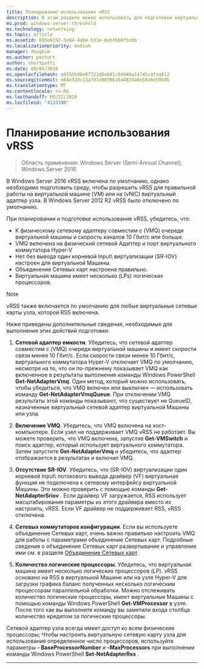 ```yaml
---
title: Планирование использования vRSS
description: В этом разделе можно использовать для подготовки виртуальной машины и узел Hyper-V с помощью vRSS в Windows Server 2016.
ms.prod: windows-server-threshold
ms.technology: networking
ms.topic: article
ms.assetid: 695e6192-5e84-4ab4-b33e-8ebf6b8f5cbb
ms.localizationpriority: medium
manager: dougkim
ms.author: pashort
author: shortpatti
ms.date: 09/04/2018
ms.openlocfilehash: e6558b00e87721d8ab81c84946a14745c4faa812
ms.sourcegitcommit: e84e328c13a701e8039b16a4824a6e58a6e59b0b
ms.translationtype: MT
ms.contentlocale: ru-RU
ms.lasthandoff: 09/22/2018
ms.locfileid: "4133390"
---
```

# Планирование использования vRSS

>Область применения: Windows Server (Semi-Annual Channel), Windows Server 2016

В Windows Server 2016 vRSS включена по умолчанию, однако необходимо подготовить среду, чтобы разрешить vRSS для правильной работы на виртуальной машине \(VM\) или на \(vNIC\) виртуальный адаптер узла. В Windows Server 2012 R2 vRSS было отключено по умолчанию.

При планировании и подготовке использование vRSS, убедитесь, что:

- К физическому сетевому адаптеру совместим с \(VMQ\) очереди виртуальной машины и скорость каналов 10 Гбит/с или больше.
- VMQ включена на физический сетевой Адаптер и порт виртуального коммутатора Hyper-V
- Нет без вывода один корневой Input\ виртуализации \(SR\-IOV\) настроен для виртуальной Машины.
- Объединение Сетевых карт настроена правильно.
- Виртуальная машина имеет несколько \(LPs\) логических процессоров.

>[!NOTE]
>vRSS также включается по умолчанию для любые виртуальные сетевые карты узла, которой RSS включена.

Ниже приведены дополнительные сведения, необходимые для выполнения этих действий подготовки.
  
1. **Сетевой адаптер емкости**. Убедитесь, что сетевой адаптер совместим с \(VMQ\) очереди виртуальной машины и имеет скорости связи менее 10 Гбит/с. Если скорости связи менее 10 Гбит/с, виртуального коммутатора Hyper-V отключает VMQ по умолчанию, несмотря на то, что он по-прежнему показывает VMQ как включенное в результаты выполнения команды Windows PowerShell **Get-NetAdapterVmq**. Один метод, который можно использовать, чтобы убедиться, что VMQ включен или выключен — использовать команду **Get-NetAdapterVmqQueue**.  При отключении VMQ результаты этой команды показывают, что существует не QueueID, назначенные виртуальный сетевой адаптер виртуальной Машины или узла. 
  
2. **Включение VMQ**. Убедитесь, что VMQ включена на хост-компьютере. Если узел не поддерживает VMQ vRSS не работает. Вы можете проверить, что VMQ включена, запустив **Get-VMSwitch** и поиск адаптер, который использует виртуального коммутатора. Затем запустите **Get-NetAdapterVmq** и убедитесь, что адаптер отображается в результатах и включил VMQ.
  
3. **Отсутствие SR\-IOV**. Убедитесь, что \(SR\-IOV\) виртуализации один корневой Input\ потокового вывода драйвер \(VF\) виртуальная функция не подключена к сетевому интерфейсу виртуальной Машины. Это можно проверить с помощью команды **Get-NetAdapterSriov** . Если драйвер VF загружается, RSS использует масштабирования параметры из этого драйвера вместо их настроить, vRSS. Если VF драйвер не поддерживает RSS, vRSS отключена.
  
4. **Сетевых коммутаторов конфигурации**. Если вы используете объединение Сетевых карт, очень важно правильно настроить VMQ для работы с параметрами объединение Сетевых карт. Подробные сведения о объединение Сетевых карт развертывание и управление ими см. в разделе [Объединение Сетевых карт](https://docs.microsoft.com/windows-server/networking/technologies/nic-teaming/nic-teaming).

5. **Количество логические процессоры**. Убедитесь, что виртуальная машина имеет несколько логических процессоров \(LP\). vRSS основано на RSS в виртуальной Машине или на узле Hyper-V для загрузки трафика баланс полученных несколько логическим процессорам параллельной обработки. Можно отслеживать количество логические процессоры, имеет виртуальные Машины с помощью команды Windows PowerShell **Get-VMProcessor** в узле. После того как вы выполните команду вы заметили входа столбца количество кредитом за логические процессоры.

Сетевой адаптер узла всегда имеет доступ ко всем физические процессоры; Чтобы настроить виртуальную сетевую карту узла для использования определенное число процессоров, используйте параметры **- BaseProcessorNumber** и **-MaxProcessors** при выполнении команды Windows PowerShell **Set-NetAdapterRss** .

---
